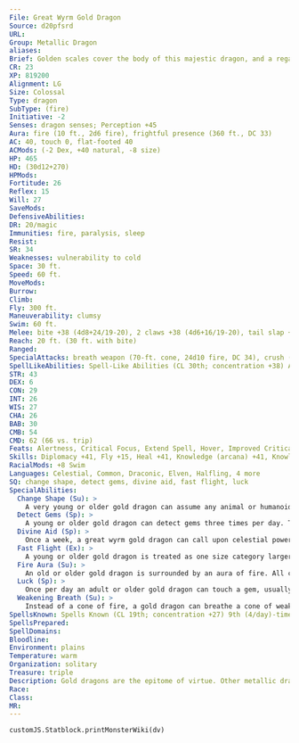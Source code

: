 ```yaml
---
File: Great Wyrm Gold Dragon
Source: d20pfsrd
URL: 
Group: Metallic Dragon
aliases: 
Brief: Golden scales cover the body of this majestic dragon, and a regal crest of horns arches backward above wise and piercing eyes.
CR: 23
XP: 819200
Alignment: LG
Size: Colossal
Type: dragon
SubType: (fire)
Initiative: -2
Senses: dragon senses; Perception +45
Aura: fire (10 ft., 2d6 fire), frightful presence (360 ft., DC 33)
AC: 40, touch 0, flat-footed 40
ACMods: (-2 Dex, +40 natural, -8 size)
HP: 465
HD: (30d12+270)
HPMods: 
Fortitude: 26
Reflex: 15
Will: 27
SaveMods: 
DefensiveAbilities: 
DR: 20/magic
Immunities: fire, paralysis, sleep
Resist: 
SR: 34
Weaknesses: vulnerability to cold
Space: 30 ft.
Speed: 60 ft.
MoveMods: 
Burrow: 
Climb: 
Fly: 300 ft.
Maneuverability: clumsy
Swim: 60 ft.
Melee: bite +38 (4d8+24/19-20), 2 claws +38 (4d6+16/19-20), tail slap +36 (4d6+24/19-20), 2 wings +36 (2d8+8/19-20)
Reach: 20 ft. (30 ft. with bite)
Ranged: 
SpecialAttacks: breath weapon (70-ft. cone, 24d10 fire, DC 34), crush (4d8+24, DC 34), tail sweep (2d8+24, DC 34), weakening breath
SpellLikeAbilities: Spell-Like Abilities (CL 30th; concentration +38) At will-bless, daylight, detect evil, foresight, geas/quest, sunburst(DC 26)
STR: 43
DEX: 6
CON: 29
INT: 26
WIS: 27
CHA: 26
BAB: 30
CMB: 54
CMD: 62 (66 vs. trip)
Feats: Alertness, Critical Focus, Extend Spell, Hover, Improved Critical (bite), Improved Critical (claw), Improved Critical (wing), Improved Critical (tail), Iron Will, Multiattack, Power Attack, Quicken Spell, Stunning Critical, Vital Strike, Wingover
Skills: Diplomacy +41, Fly +15, Heal +41, Knowledge (arcana) +41, Knowledge (history) +41, Knowledge (local) +41, Knowledge (nobility) +41, Knowledge (planes) +41, Knowledge (religion) +41, Perception +45, Sense Motive +45, Spellcraft +41, Swim +57, Use Magic Device +41
RacialMods: +8 Swim
Languages: Celestial, Common, Draconic, Elven, Halfling, 4 more
SQ: change shape, detect gems, divine aid, fast flight, luck
SpecialAbilities:
  Change Shape (Su): >
    A very young or older gold dragon can assume any animal or humanoid form three times per day as if using polymorph.
  Detect Gems (Sp): >
    A young or older gold dragon can detect gems three times per day. This functions as locate object, but can only be used to locate gemstones.
  Divine Aid (Sp): >
    Once a week, a great wyrm gold dragon can call upon celestial powers for aid. This functions as a miracle.
  Fast Flight (Ex): >
    A young or older gold dragon is treated as one size category larger when determining his fly speed.
  Fire Aura (Su): >
    An old or older gold dragon is surrounded by an aura of fire. All creatures within 5 feet of the dragon take 1d6 points of fire damage at the beginning of the dragon's turn. An ancient gold dragon's aura extends to 10 feet. A great wyrm's damage increases to 2d6. The dragon can activate or suppress this aura as a free action.
  Luck (Sp): >
    Once per day an adult or older gold dragon can touch a gem, usually one embedded in the dragon's hide, and enspell it to bring good luck. As long as the dragon carries the gem, it and every good creature within a given radius of it (10 ft. per age category) receives a +1 luck bonus on all saving throws. If the dragon gives an enspelled gem to another creature, only that bearer gets the bonus. The effect lasts 1d3 hours plus 3 hours per age category of the dragon. This ability is the equivalent of a 2nd-level spell.
  Weakening Breath (Su): >
    Instead of a cone of fire, a gold dragon can breathe a cone of weakening gas. Creatures within the cone must succeed on a Fortitude save or take 1 point of Strength damage per age category (Will save half).
SpellsKnown: Spells Known (CL 19th; concentration +27) 9th (4/day)-time stop, wish 8th (7/day)-euphoric tranquility (DC 26), greater prying eyes, protection from spells 7th (7/day)-greater teleport, resurrection, vision 6th (7/day)-antimagic field, greater dispel magic, heal 5th (7/day)-dispel evil (DC 23), plane shift, teleport, true seeing 4th (8/day)-divination, restoration, spell immunity, stoneskin 3rd (8/day)-dispel magic, haste, invisibility purge, prayer 2nd (8/day)-aid, cure moderate wounds, lesser restoration, resist energy, silence 1st (8/day)-alarm, divine favor, mage armor, shield, shield of faith 0 (at will)-detect magic, detect poison, light, mage hand, mending, open/close, prestidigitation, read magic, stabilize
SpellsPrepared: 
SpellDomains: 
Bloodline: 
Environment: plains
Temperature: warm
Organization: solitary
Treasure: triple
Description: Gold dragons are the epitome of virtue. Other metallic dragons revere their gold cousins as the agents of divine forces and the paragons of dragonkind, and often seek them for advice or aid.
Race: 
Class: 
MR: 
---
```

```dataviewjs
customJS.Statblock.printMonsterWiki(dv)
```
